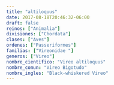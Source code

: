 ```yaml
---
title: "altiloquus"
date: 2017-08-18T20:46:32-06:00
draft: false
reinos: ["Animalia"]
divisiones: ["Chordata"]
clases: ["Aves"]
ordenes: ["Passeriformes"]
familias: ["Vireonidae "]
generos: ["Vireo"]
nombre_cientifico: "Vireo altiloquus"
nombre_comun: "Vireo Bigotudo"
nombre_ingles: "Black-whiskered Vireo"
---
```

